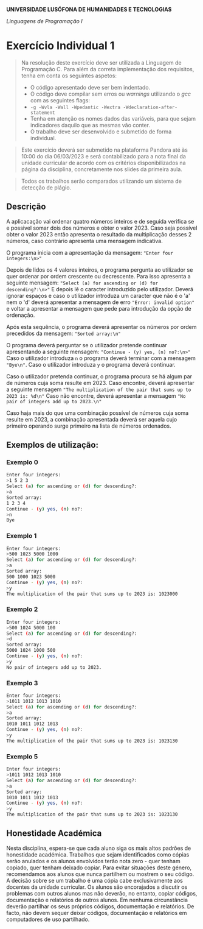 **UNIVERSIDADE LUSÓFONA DE HUMANIDADES E TECNOLOGIAS**

*Linguagens de Programação I*

# Exercício Individual 1

>Na resolução deste exercício deve ser utilizada a Linguagem de Programação C. Para além da correta implementação dos requisitos, tenha em conta os seguintes aspetos:
>- O código apresentado deve ser bem indentado. 
>- O código deve compilar sem erros ou *warnings* utilizando o *gcc* com as seguintes flags:
>- `-g -Wvla -Wall -Wpedantic -Wextra -Wdeclaration-after-statement`
>- Tenha em atenção os nomes dados das variáveis, para que sejam indicadores daquilo que as mesmas vão conter.
>- O trabalho deve ser desenvolvido e submetido de forma individual.

>Este exercício deverá ser submetido na plataforma Pandora até às 10:00 do dia 06/03/2023 e será contabilizado para a nota final da unidade curricular de acordo com os critérios disponibilizados na página da disciplina, concretamente nos slides da primeira aula.

>Todos os trabalhos serão comparados utilizando um sistema de detecção de plágio.


## Descrição
A aplicacação vai ordenar quatro números inteiros e de seguida verifica se e possivel somar dois dos números e obter o valor 2023. 
Caso seja possível obter o valor 2023 então apresenta o resultado da multiplicação desses 2 números, caso contrário apresenta uma mensagem indicativa.
  
O programa inicia com a apresentação da mensagem:
```"Enter four integers:\n>"```

Depois de lidos os 4 valores inteiros, o programa pergunta ao utilizador se quer ordenar por ordem crescente ou decrescente. Para isso apresenta a seguinte mensagem:
```"Select (a) for ascending or (d) for descending?:\n>"```
E depois lê o caracter introduzido pelo utilizador. Deverá ignorar espaços e caso o utilizador introduza um caracter que não é o 'a' nem o 'd' deverá apresentar a mensagem de erro ```"Error: invalid option"``` e voltar a apresentar a mensagem que pede para introdução da opção de ordenação.

Após esta sequência, o programa deverá apresentar os números por ordem precedidos da mensagem:
```"Sorted array:\n"```

O programa deverá perguntar se o utilizador pretende continuar apresentando a seguinte mensagem:
```"Continue - (y) yes, (n) no?:\n>"```
Caso o utilizador introduza `n` o programa deverá terminar com a mensagem `"Bye\n"`. Caso o utilizador introduza `y` o programa deverá continuar.

Caso o utilizador pretenda continuar, o programa procura se há algum par de números cuja soma resulte em 2023. Caso encontre, deverá apresentar a seguinte mensagem
```"The multiplication of the pair that sums up to 2023 is: %d\n"```
Caso não encontre, deverá apresentar a mensagem
```"No pair of integers add up to 2023.\n"```

Caso haja mais do que uma combinação possível de números cuja soma resulte em 2023, a combinação apresentada deverá ser aquela cujo primeiro operando surge primeiro na lista de números ordenados.
 
## Exemplos de utilização:
### Exemplo 0
```bash
Enter four integers:
>1 5 2 3
Select (a) for ascending or (d) for descending?:
>a 
Sorted array: 
1 2 3 4
Continue - (y) yes, (n) no?:
>n
Bye
```


### Exemplo 1
```bash
Enter four integers:
>500 1023 5000 1000
Select (a) for ascending or (d) for descending?:
>a 
Sorted array: 
500 1000 1023 5000
Continue - (y) yes, (n) no?:
>y
The multiplication of the pair that sums up to 2023 is: 1023000
```

### Exemplo 2
```bash
Enter four integers:
>500 1024 5000 100
Select (a) for ascending or (d) for descending?:
>d
Sorted array: 
5000 1024 1000 500
Continue - (y) yes, (n) no?:
>y
No pair of integers add up to 2023.
```

### Exemplo 3
```bash
Enter four integers:
>1011 1012 1013 1010
Select (a) for ascending or (d) for descending?:
>a
Sorted array:
1010 1011 1012 1013 
Continue - (y) yes, (n) no?:
>y
The multiplication of the pair that sums up to 2023 is: 1023130  
```

### Exemplo 5
```bash
Enter four integers:
>1011 1012 1013 1010
Select (a) for ascending or (d) for descending?:
>a
Sorted array:
1010 1011 1012 1013
Continue - (y) yes, (n) no?:
>y
The multiplication of the pair that sums up to 2023 is: 1023130  
```

## Honestidade Académica

Nesta disciplina, espera-se que cada aluno siga os mais altos padrões de honestidade académica. Trabalhos que sejam identificados como cópias serão anulados e os alunos envolvidos terão nota zero - quer tenham copiado, quer tenham deixado copiar.
Para evitar situações deste género, recomendamos aos alunos que nunca partilhem ou mostrem o seu código.
A decisão sobre se um trabalho é uma cópia cabe exclusivamente aos docentes da unidade curricular.
Os alunos são encorajados a discutir os problemas com outros alunos mas não deverão, no entanto, copiar códigos, documentação e relatórios de outros alunos. Em nenhuma circunstância deverão partilhar os seus próprios códigos, documentação e relatórios. De facto, não devem sequer deixar códigos, documentação e relatórios em computadores de uso partilhado.

